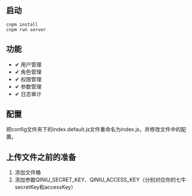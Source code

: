 ## 启动

``` shell
cnpm install
cnpm run server
```

## 功能

- ✔ 用户管理
- ✔ 角色管理
- ✔ 权限管理
- ✔ 参数管理
- ✔ 日志审计

## 配置

把config文件夹下的index.default.js文件重命名为index.js，并修改文件中的配置。

## 上传文件之前的准备

1. 添加文件桶 
2. 添加参数QINIU_SECRET_KEY、QINIU_ACCESS_KEY（分别对应你的七牛secretKey和accessKey）




